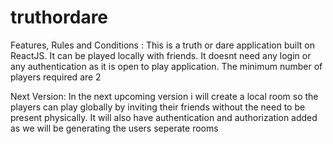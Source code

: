 # truthordare

Features, Rules and Conditions :
This is a truth or dare application built on ReactJS.
It can be played locally with friends.
It doesnt need any login or any authentication as it is open to play application.
The minimum number of players required are 2


Next Version:
In the next upcoming version i will create a local room so the players can play globally by inviting their friends without the need to be present
physically.
It will also have authentication and authorization added as we will be generating the users seperate rooms
